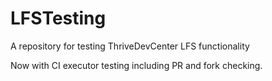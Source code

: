# LFSTesting
A repository for testing ThriveDevCenter LFS functionality

Now with CI executor testing including PR and fork checking.
